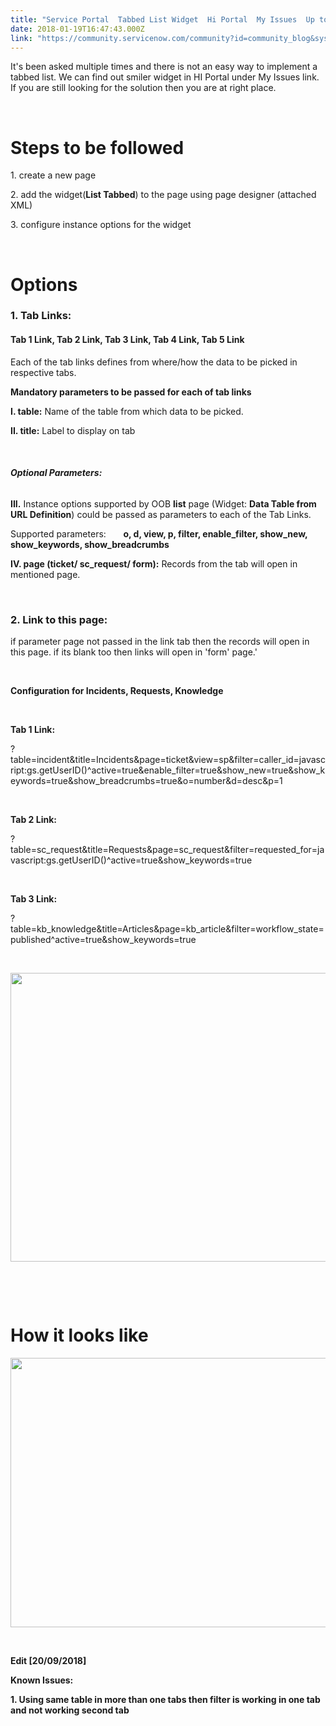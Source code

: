 ```yaml
---
title: "Service Portal  Tabbed List Widget  Hi Portal  My Issues  Up to  tabs supported"
date: 2018-01-19T16:47:43.000Z
link: "https://community.servicenow.com/community?id=community_blog&sys_id=3e0d2ea5dbd0dbc01dcaf3231f96190f"
---
```

<p>It&#39;s been asked multiple times and there is not an easy way to implement a tabbed list. We can find out smiler widget in HI Portal under My Issues link. If you are still looking for the solution then you are at right place.</p>
<p> </p>
<h1><strong>Steps to be followed<br /></strong></h1>
<p>1. create a new page</p>
<p>2. add the widget(<strong>List Tabbed</strong>) to the page using page designer (attached XML)</p>
<p>3. configure instance options for the widget</p>
<p> </p>
<h1><strong>Options</strong></h1>
<h3><strong>1. Tab Links:</strong></h3>
<h4>Tab 1 Link, Tab 2 Link, Tab 3 Link, Tab 4 Link, Tab 5 Link</h4>
<p>Each of the tab links defines from where/how the data to be picked in respective tabs.</p>
<p><strong>Mandatory parameters to be passed for each of tab links</strong></p>
<p><strong>I. table:</strong> Name of the table from which data to be picked.</p>
<p><strong>II. title:</strong> Label to display on tab</p>
<p> </p>
<h6><strong>Optional Parameters:</strong></h6>
<p><strong>III.</strong> Instance options supported by OOB <strong>list</strong> page (Widget: <strong>Data Table from URL Definition</strong>) could be passed as parameters to each of the Tab Links.</p>
<p>Supported parameters:       <strong>o, d, view, p, filter, enable_filter, show_new, show_keywords, show_breadcrumbs</strong></p>
<p><strong>IV. page (ticket/ sc_request/ form):</strong> Records from the tab will open in mentioned page.</p>
<p> </p>
<h3><strong>2. Link to this page: </strong></h3>
<p>if parameter page not passed in the link tab then the records will open in this page. if its blank too then links will open in &#39;form&#39; page.&#39;</p>
<p> </p>
<p><strong>Configuration for Incidents, Requests, Knowledge</strong></p>
<p> </p>
<p><strong>Tab 1 Link: </strong></p>
<p>?table&#61;incident&amp;title&#61;Incidents&amp;page&#61;ticket&amp;view&#61;sp&amp;filter&#61;caller_id&#61;javascript:gs.getUserID()^active&#61;true&amp;enable_filter&#61;true&amp;show_new&#61;true&amp;show_keywords&#61;true&amp;show_breadcrumbs&#61;true&amp;o&#61;number&amp;d&#61;desc&amp;p&#61;1</p>
<p> </p>
<p><strong>Tab 2 Link: </strong></p>
<p>?table&#61;sc_request&amp;title&#61;Requests&amp;page&#61;sc_request&amp;filter&#61;requested_for&#61;javascript:gs.getUserID()^active&#61;true&amp;show_keywords&#61;true</p>
<p> </p>
<p><strong>Tab 3 Link:     </strong></p>
<p>?table&#61;kb_knowledge&amp;title&#61;Articles&amp;page&#61;kb_article&amp;filter&#61;workflow_state&#61;published^active&#61;true&amp;show_keywords&#61;true</p>
<p> </p>
<p><img class="image-1 jive-image" style="height: 462px; width: 908.91px;" src="f782f882db1cdfc03eb27a9e0f96191b.iix" width="909" height="462" /></p>
<p> </p>
<p> </p>
<h1><strong>How it looks like</strong></h1>
<p><strong><img class="image-2 jive-image" style="width: 914px; height: 431.368px;" src="16d3d88edb141f048c8ef4621f9619a8.iix" width="915" height="432" /></strong></p>
<p> </p>
<p><strong>Edit [20/09/2018]</strong></p>
<p><strong>Known Issues:</strong></p>
<p><strong>1. Using same table in more than one tabs then filter is working in one tab and not working second tab</strong></p>